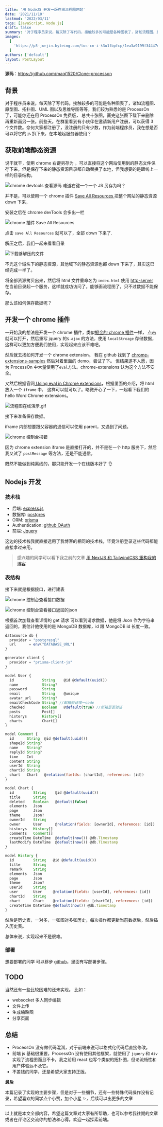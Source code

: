 ```yaml
---
title: '用 NodeJS 开发一版在线流程图网站'
date: '2021/11/10'
lastmod: '2022/03/11'
tags: [JavaScript, Node.js]
draft: false
summary: '对于程序员来说，每天除了写代码，接触较多的可能是各种图表了，诸如流程图、原型图、拓扑图、UML 图以及思维导图等等，我们较为熟悉的是 ProcessOn了'
images:
  [
    'https://p3-juejin.byteimg.com/tos-cn-i-k3u1fbpfcp/1ea3a9199f34447cb00c1532a54ce8fb~tplv-k3u1fbpfcp-watermark.image?',
  ]
authors: ['default']
layout: PostLayout
---
```


**源码**：https://github.com/maqi1520/Clone-processon

## 背景

对于程序员来说，每天除了写代码，接触较多的可能是各种图表了，诸如流程图、原型图、拓扑图、UML 图以及思维导图等等，我们较为熟悉的是 ProcessOn 了，可能你还在用 ProcessOn 免费版， 总共十张图，画完这张图下载下来删除再重新画另一张。前些天，在群里看到有小伙伴在邀请新用户注册，可以获得 3 个文件数。奈何大家都注册了，没注册的只有少数，作为前端程序员，我在想是否可以将它的 js 扒下来，在本地起服务器使用？

## 获取前端静态资源

说干就干，使用 chrome 右键另存为 ，可以直接将这个网站使用到的静态文件保存下来，但是保存下来的静态资源目录都自动替换了本地，但我想要的是跟线上一样的目录结构。

![chrome devtools 查看源码](https://p6-juejin.byteimg.com/tos-cn-i-k3u1fbpfcp/4991b21f3e62459f8366dcd8a63dfb66~tplv-k3u1fbpfcp-watermark.image?)
难道右键一个一个 JS 另存为吗？

并不是，可以使用一个 chrome 插件 [Save All Resources ](https://chrome.google.com/webstore/detail/save-all-resources/abpdnfjocnmdomablahdcfnoggeeiedb) 把整个网站的静态资源 down 下来，

安装之后在 chrome devTools 会多出一栏

![chrome 插件 Save All Resources ](https://p6-juejin.byteimg.com/tos-cn-i-k3u1fbpfcp/75d7352e265e4eb5915748186bfa5a70~tplv-k3u1fbpfcp-watermark.image?)

点击 `save All Resources` 就可以了，全部 down 下来了.

解压之后，我们一起来看看目录

![下载够解压的文件](https://p9-juejin.byteimg.com/tos-cn-i-k3u1fbpfcp/7e044968ae3344d48b132fdf9758c450~tplv-k3u1fbpfcp-watermark.image?)

不光这个域名下的静态资源，其他域下的静态资源也都 down 下来了，其实这已经完成一半了。

将全部资源拷贝出来，然后将 html 文件重命名为 `index.html` 使用 [http-server](https://www.npmjs.com/package/http-server) 在当前目录起一个服务，这样就成功访问了。能够画流程图了，只不过数据不能保存。

那么该如何保存数据呢？

## 开发一个 chrome 插件

一开始我的想法是开发一个 chrome 插件，类似[掘金的 chrome 插件](https://chrome.google.com/webstore/detail/%E7%A8%80%E5%9C%9F%E6%8E%98%E9%87%91/lecdifefmmfjnjjinhaennhdlmcaeeeb)一样， 点击就可以打开，然后重写 jquery 的`$.ajax` 的方法，使用 `localStroage` 存储数据，这样可以更加方便我们使用，实现起来应该不难吧。

然后就去找如何开发一个 chrome extension。 我在 github 找到了 [chrome-extensions-samples](https://github.com/GoogleChrome/chrome-extensions-samples) 然后对着里面的 demo，尝试了下。
但结果遂不人愿，因为 ProcessOn 中大量使用了`eval`方法。chrome-extensions 认为这个方法不安全。

又然后根据官网[ Using eval in Chrome extensions](https://developer.chrome.com/docs/extensions/mv3/sandboxingEval/)，根据里面的介绍，将 html 放入一个 `iframe` 中， 这样可以就可以了。略微开心了一下，一起看下我们的 hello Word Chrome extensions。

![流程图在线演示.gif](https://p6-juejin.byteimg.com/tos-cn-i-k3u1fbpfcp/a3037d1f319d4814894908c9545eb74c~tplv-k3u1fbpfcp-watermark.image?)

接下来准备保存数据。

iframe 内部想要跟父容器的通信可以使用 parent，又遇到了问题。

![chrome 控制台报错](https://p3-juejin.byteimg.com/tos-cn-i-k3u1fbpfcp/8107461ff02d47eaa58fcf12549aa261~tplv-k3u1fbpfcp-watermark.image?)

因为 chrome extension iframe 是直接打开的，并不是在一个 http 服务下，然后我又试了 `postMessage` 等方法，还是不能通信。

既然不能做到纯离线的，那只能开发一个在线版本好了 👌

## Nodejs 开发

### 技术栈

- 后端: [express.js](https://expressjs.com/)
- 数据库: [postgres](http://www.postgres.cn/docs/12/)
- ORM: [prisma](https://prisma.io/)
- Authentication: [github OAuth](https://docs.github.com/en/developers/apps/building-oauth-apps/authorizing-oauth-apps)
- 前端: [Jquery](https://jquery.com/)

这边的技术栈我就直接选用了我博客的相同的技术栈，毕竟注册登录这些代码都能直接拿过来用。

> 感兴趣的同学可以看下我之前的文章 [用 NextJS 和 TailwindCSS 重构我的博客](https://juejin.cn/post/6984267680324780040)

### 表结构

接下来就是根据接口，进行建表

![chrome 控制台查看接口数据](https://p3-juejin.byteimg.com/tos-cn-i-k3u1fbpfcp/202931e82683455ea9b41af0957e8c00~tplv-k3u1fbpfcp-watermark.image?)

![chrome 控制台查看接口返回的json](https://p6-juejin.byteimg.com/tos-cn-i-k3u1fbpfcp/9e6310b129524a1b867278f240883d40~tplv-k3u1fbpfcp-watermark.image?)

根据首次加载查看详情的 get 请求 可以看到请求数据，他是将 Json 作为字符串返回的，我估计他使用的是 MongoDB 数据库，id 跟 MongoDB id 长度一致。

```js
datasource db {
  provider = "postgresql"
  url      = env("DATABASE_URL")
}

generator client {
  provider = "prisma-client-js"
}

model User {
  id             String    @id @default(uuid())
  name           String?
  password       String
  email          String    @unique
  avatar_url     String?
  emailCheckCode String? //邮箱验证唯一code
  checked        Boolean   @default(true) //邮箱是否验证
  posts          Post[]
  historys       History[]
  charts         Chart[]
}

model Comment {
  id      String  @id @default(uuid())
  shapeId String?
  name    String?
  replyId String?
  time    Int
  content String
  userId  String
  chartId String
  chart   Chart   @relation(fields: [chartId], references: [id])
}

model Chart {
  id         String    @id @default(uuid())
  title      String
  deleted    Boolean   @default(false)
  elements   Json
  page       Json
  theme      Json?
  ownerId    String
  owner      User      @relation(fields: [ownerId], references: [id])
  historys   History[]
  comments   Comment[]
  createTime DateTime  @default(now()) @db.Timestamp
  lastModify DateTime  @default(now()) @db.Timestamp
}

model History {
  id         String   @id @default(uuid())
  title      String
  remark     String
  elements   Json
  page       Json
  theme      Json?
  userId     String
  user       User     @relation(fields: [userId], references: [id])
  chartId    String
  chart      Chart    @relation(fields: [chartId], references: [id])
  createTime DateTime @default(now()) @db.Timestamp
}
```

然后是历史表，一对多，一张图对多张历史，每次操作都更新当前数据后，然后插入历史表。

总体来说，实现起来不是很难。

### 部署

想要部署的同学 可以移步 [github](https://github.com/maqi1520/Clone-processon)，里面有写部署步骤。

## TODO

当然还有一些比较困难的还未实现， 比如：

- websocket 多人同步编辑
- 文件上传
- 生成缩略图
- 分享页面

## 总结

- ProcessOn 没有做代码混淆，对于前端来说可以格式化代码后直接修改。
- 前端 js 基础很重要，ProcessOn 没有使用其他框架，就使用了 `jquery` 和 `div` 实现了流程图而且不卡，我之前用 react 也写个类似的拓扑图，但论流畅性和用户体验远不及它。
- 不差钱的同学，还是希望大家支持正版。

**最后**

本篇记录了实现的主要步骤，但是对于一些细节，还有一些特殊代码操作没有记录，希望喜欢的同学点个小赞，加个小星 ✨，后续可以出更多的文章

---

以上就是本文全部内容，希望这篇文章对大家有所帮助，也可以参考我往期的文章或者在评论区交流你的想法和心得，欢迎一起探索前端。
